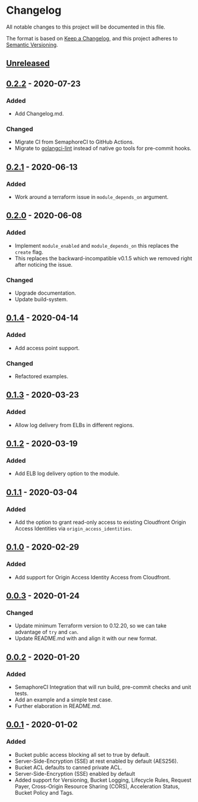 # Changelog
All notable changes to this project will be documented in this file.

The format is based on [Keep a Changelog](https://keepachangelog.com/en/1.0.0/),
and this project adheres to [Semantic Versioning](https://semver.org/spec/v2.0.0.html).

## [Unreleased]

## [0.2.2] - 2020-07-23
### Added
- Add Changelog.md.
### Changed
- Migrate CI from SemaphoreCI to GitHub Actions.
- Migrate to [golangci-lint](https://github.com/golangci/golangci-lint) instead
  of native go tools for pre-commit hooks.
  
## [0.2.1] - 2020-06-13
### Added
- Work around a terraform issue in `module_depends_on` argument.

## [0.2.0] - 2020-06-08
### Added
- Implement `module_enabled` and `module_depends_on` this replaces the `create` flag.
- This replaces the backward-incompatible v0.1.5 which we removed right after
  noticing the issue.
### Changed
- Upgrade documentation.
- Update build-system.

## [0.1.4] - 2020-04-14
### Added
- Add access point support.
### Changed
- Refactored examples.

## [0.1.3] - 2020-03-23
### Added
- Allow log delivery from ELBs in different regions.

## [0.1.2] - 2020-03-19
### Added
- Add ELB log delivery option to the module.

## [0.1.1] - 2020-03-04
### Added
- Add the option to grant read-only access to existing Cloudfront Origin Access
  Identities via `origin_access_identities`.

## [0.1.0] - 2020-02-29
### Added
- Add support for Origin Access Identity Access from Cloudfront.

## [0.0.3] - 2020-01-24
### Changed
- Update minimum Terraform version to 0.12.20,
  so we can take advantage of `try` and `can`.
- Update README.md with and align it with our new format.

## [0.0.2] - 2020-01-20
### Added
- SemaphoreCI Integration that will run build, pre-commit checks and unit tests.
- Add an example and a simple test case.
- Further elaboration in README.md.

## [0.0.1] - 2020-01-02
### Added
- Bucket public access blocking all set to true by default.
- Server-Side-Encryption (SSE) at rest enabled by default (AES256).
- Bucket ACL defaults to canned private ACL.
- Server-Side-Encryption (SSE) enabled by default
- Added support for Versioning, Bucket Logging, Lifecycle Rules, Request Payer,
  Cross-Origin Resource Sharing (CORS), Acceleration Status, Bucket Policy and Tags.

<!-- markdown-link-check-disable -->
[Unreleased]: https://github.com/mineiros-io/terraform-aws-s3-bucket/compare/v0.2.2...HEAD
[0.2.2]: https://github.com/mineiros-io/terraform-aws-s3-bucket/compare/v0.2.1...v0.2.2
<!-- markdown-link-check-enable -->

[0.2.1]: https://github.com/mineiros-io/terraform-aws-s3-bucket/compare/v0.2.0...v0.2.1
[0.2.0]: https://github.com/mineiros-io/terraform-aws-s3-bucket/compare/v0.1.4...v0.2.0
[0.1.4]: https://github.com/mineiros-io/terraform-aws-s3-bucket/compare/v0.1.3...v0.1.4
[0.1.3]: https://github.com/mineiros-io/terraform-aws-s3-bucket/compare/v0.1.2...v0.1.3
[0.1.2]: https://github.com/mineiros-io/terraform-aws-s3-bucket/compare/v0.1.1...v0.1.2
[0.1.1]: https://github.com/mineiros-io/terraform-aws-s3-bucket/compare/v0.1.0...v0.1.1
[0.1.0]: https://github.com/mineiros-io/terraform-aws-s3-bucket/compare/v0.0.3...v0.1.0
[0.0.3]: https://github.com/mineiros-io/terraform-aws-s3-bucket/compare/v0.0.2...v0.0.3
[0.0.2]: https://github.com/mineiros-io/terraform-aws-s3-bucket/compare/v0.0.1...v0.0.2
[0.0.1]: https://github.com/mineiros-io/terraform-aws-s3-bucket/releases/tag/v0.0.1
